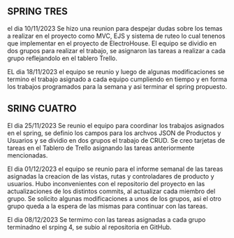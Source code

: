 ## SPRING TRES
el dia 10/11/2023 Se hizo una reunion para despejar dudas sobre los temas a realizar en el proyecto como MVC, EJS y sistema de ruteo lo cual tenenos que 
implementar en el proyecto de ElectroHouse.
El equipo se dividio en dos grupos para realizar el trabajo, se asignaron las tareas a realizar a cada grupo reflejandolo en el tablero Trello.

EL dia 18/11/2023 el equipo se reunio y luego de algunas modificaciones se termino el trabajo asignado a cada equipo cumpliendo en tiempo y en forma los trabajos programados para la semana y asi terminar el spring propuesto.
     
## SRING CUATRO
El dia 25/11/2023 Se reunio el equipo para coordinar los trabajos asignados en el spring, se definio los campos para los archvos JSON de Productos y Usuarios y se dividio en dos grupos el trabajo de CRUD.
Se creo tarjetas de tareas en el Tablero de Trello asignando las tareas anteriormente mencionadas.

El dia 01/12/2023 el equipo se reunio para el informe semanal de las tareas asignadas la creacion de las vistas, rutas y controladares de producto y usuarios.
Hubo inconvenientes con el repositorio del proyecto en las actualizaciones de los distintos commits, al actualizar cada miembro del grupo. 
Se solicito algunas modificaciones a unos de los grupos, asi el otro grupo queda a la espera de las mismas para continuar con las tareas.

El dia 08/12/2023 Se termimo con las tareas asignadas a cada grupo terminadno el srping 4, se subio al repositoria en GitHub.
        
